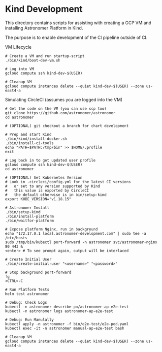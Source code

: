 # Kind Development

This directory contains scripts for assisting
with creating a GCP VM and installing
Astronomer Platform in Kind.

The purpose is to enable development of the
CI pipeline outside of CI.

VM Lifecycle

```shell
# Create a VM and run startup-script
./bin/kind/boot-dev-vm.sh

# Log into VM
gcloud compute ssh kind-dev-$(USER)

# Cleanup VM
gcloud compute instances delete --quiet kind-dev-$(USER) --zone us-east4-a
```

Simulating CircleCI (assumes you are logged into the VM)

```shell
# Get the code on the VM (you can use scp too)
git clone https://github.com/astronomer/astronomer
cd astronomer

# (OPTIONAL) git checkout a branch for chart development

# Prep and start Kind
./bin/kind/install-docker.sh
./bin/install-ci-tools
echo "PATH=$PATH:/tmp/bin" >> $HOME/.profile
exit

# Log back in to get updated user profile
gcloud compute ssh kind-dev-$(USER)
cd astronomer

# (OPTIONAL) Set Kubernetes Version
# Look in .circleci/config.yml for the latest CI versions
#   or set to any version supported by Kind
#   this value is exported by CircleCI
#   the default otherwise is in bin/setup-kind
export KUBE_VERSION="v1.18.15"

# Astronomer Install
./bin/setup-kind
./bin/install-platform
./bin/waitfor-platform

# Expose platform Nginx, run in background
echo "172.17.0.1 local.astronomer-development.com" | sudo tee -a /etc/hosts
sudo /tmp/bin/kubectl port-forward -n astronomer svc/astronomer-nginx 80 443 &
<enter> # To see prompt again, output will be interlaced

# Create Initial User
./bin/create-initial-user "<username>" "<password>"

# Stop background port-forward
fg
<CTRL>-C

# Run Platform Tests
helm test astronomer

# Debug: Check Logs
kubectl -n astronomer describe po/astronomer-ap-e2e-test
kubectl -n astronomer logs astronomer-ap-e2e-test

# Debug: Run Manulally
kubectl apply -n astronomer -f bin/e2e-test/e2e-pod.yaml
kubectl exec -it -n astronomer manual-ap-e2e-test bash

# Cleanup VM
gcloud compute instances delete --quiet kind-dev-$(USER) --zone us-east4-a
```
